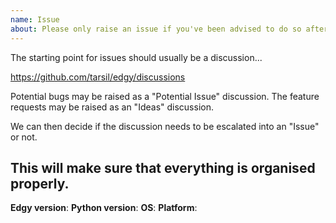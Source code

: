 ```yaml
---
name: Issue
about: Please only raise an issue if you've been advised to do so after discussion. Much appreciated! 🙏
---
```


The starting point for issues should usually be a discussion...

https://github.com/tarsil/edgy/discussions

Potential bugs may be raised as a "Potential Issue" discussion. The feature requests may be raised as an
"Ideas" discussion.

We can then decide if the discussion needs to be escalated into an "Issue" or not.

This will make sure that everything is organised properly.
---

**Edgy version**:
**Python version**:
**OS**:
**Platform**:

<!-- Enter your issue details below this comment and as much detail as possible. -->
